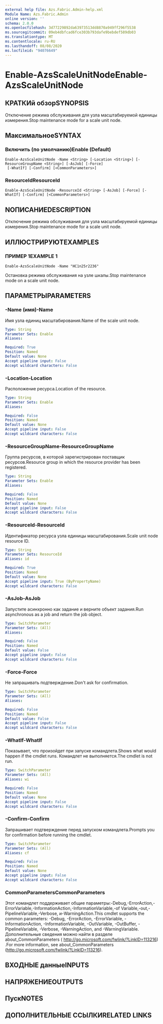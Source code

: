 ```yaml
---
external help file: Azs.Fabric.Admin-help.xml
Module Name: Azs.Fabric.Admin
online version: ''
schema: 2.0.0
ms.openlocfilehash: 3d77229892da63973513dd8870a949ff296f5538
ms.sourcegitcommit: 09eb4dbfcad6fce303b793dafe9bebdef589db03
ms.translationtype: MT
ms.contentlocale: ru-RU
ms.lasthandoff: 08/08/2020
ms.locfileid: "94076649"
---
```

# <span data-ttu-id="1e9ff-101">Enable-AzsScaleUnitNode</span><span class="sxs-lookup"><span data-stu-id="1e9ff-101">Enable-AzsScaleUnitNode</span></span>

## <span data-ttu-id="1e9ff-102">КРАТКИй обзор</span><span class="sxs-lookup"><span data-stu-id="1e9ff-102">SYNOPSIS</span></span>
<span data-ttu-id="1e9ff-103">Отключение режима обслуживания для узла масштабируемой единицы измерения.</span><span class="sxs-lookup"><span data-stu-id="1e9ff-103">Stop maintenance mode for a scale unit node.</span></span>

## <span data-ttu-id="1e9ff-104">Максимальное</span><span class="sxs-lookup"><span data-stu-id="1e9ff-104">SYNTAX</span></span>

### <span data-ttu-id="1e9ff-105">Включить (по умолчанию)</span><span class="sxs-lookup"><span data-stu-id="1e9ff-105">Enable (Default)</span></span>
```
Enable-AzsScaleUnitNode -Name <String> [-Location <String>] [-ResourceGroupName <String>] [-AsJob] [-Force]
 [-WhatIf] [-Confirm] [<CommonParameters>]
```

### <span data-ttu-id="1e9ff-106">ResourceId</span><span class="sxs-lookup"><span data-stu-id="1e9ff-106">ResourceId</span></span>
```
Enable-AzsScaleUnitNode -ResourceId <String> [-AsJob] [-Force] [-WhatIf] [-Confirm] [<CommonParameters>]
```

## <span data-ttu-id="1e9ff-107">NОПИСАНИЕ</span><span class="sxs-lookup"><span data-stu-id="1e9ff-107">DESCRIPTION</span></span>
<span data-ttu-id="1e9ff-108">Отключение режима обслуживания для узла масштабируемой единицы измерения.</span><span class="sxs-lookup"><span data-stu-id="1e9ff-108">Stop maintenance mode for a scale unit node.</span></span>

## <span data-ttu-id="1e9ff-109">ИЛЛЮСТРИРУЮТ</span><span class="sxs-lookup"><span data-stu-id="1e9ff-109">EXAMPLES</span></span>

### <span data-ttu-id="1e9ff-110">ПРИМЕР 1</span><span class="sxs-lookup"><span data-stu-id="1e9ff-110">EXAMPLE 1</span></span>
```
Enable-AzsScaleUnitNode -Name "HC1n25r2236"
```

<span data-ttu-id="1e9ff-111">Остановка режима обслуживания на узле шкалы.</span><span class="sxs-lookup"><span data-stu-id="1e9ff-111">Stop maintenance mode on a scale unit node.</span></span>

## <span data-ttu-id="1e9ff-112">ПАРАМЕТРЫ</span><span class="sxs-lookup"><span data-stu-id="1e9ff-112">PARAMETERS</span></span>

### <span data-ttu-id="1e9ff-113">-Name (имя)</span><span class="sxs-lookup"><span data-stu-id="1e9ff-113">-Name</span></span>
<span data-ttu-id="1e9ff-114">Имя узла единиц масштабирования.</span><span class="sxs-lookup"><span data-stu-id="1e9ff-114">Name of the scale unit node.</span></span>

```yaml
Type: String
Parameter Sets: Enable
Aliases:

Required: True
Position: Named
Default value: None
Accept pipeline input: False
Accept wildcard characters: False
```

### <span data-ttu-id="1e9ff-115">-Location</span><span class="sxs-lookup"><span data-stu-id="1e9ff-115">-Location</span></span>
<span data-ttu-id="1e9ff-116">Расположение ресурса.</span><span class="sxs-lookup"><span data-stu-id="1e9ff-116">Location of the resource.</span></span>

```yaml
Type: String
Parameter Sets: Enable
Aliases:

Required: False
Position: Named
Default value: None
Accept pipeline input: False
Accept wildcard characters: False
```

### <span data-ttu-id="1e9ff-117">-ResourceGroupName</span><span class="sxs-lookup"><span data-stu-id="1e9ff-117">-ResourceGroupName</span></span>
<span data-ttu-id="1e9ff-118">Группа ресурсов, в которой зарегистрирован поставщик ресурсов.</span><span class="sxs-lookup"><span data-stu-id="1e9ff-118">Resource group in which the resource provider has been registered.</span></span>

```yaml
Type: String
Parameter Sets: Enable
Aliases:

Required: False
Position: Named
Default value: None
Accept pipeline input: False
Accept wildcard characters: False
```

### <span data-ttu-id="1e9ff-119">-ResourceId</span><span class="sxs-lookup"><span data-stu-id="1e9ff-119">-ResourceId</span></span>
<span data-ttu-id="1e9ff-120">Идентификатор ресурса узла единицы масштабирования.</span><span class="sxs-lookup"><span data-stu-id="1e9ff-120">Scale unit node resource ID.</span></span>

```yaml
Type: String
Parameter Sets: ResourceId
Aliases: id

Required: True
Position: Named
Default value: None
Accept pipeline input: True (ByPropertyName)
Accept wildcard characters: False
```

### <span data-ttu-id="1e9ff-121">-AsJob</span><span class="sxs-lookup"><span data-stu-id="1e9ff-121">-AsJob</span></span>
<span data-ttu-id="1e9ff-122">Запустите асинхронно как задание и верните объект задания.</span><span class="sxs-lookup"><span data-stu-id="1e9ff-122">Run asynchronous as a job and return the job object.</span></span>

```yaml
Type: SwitchParameter
Parameter Sets: (All)
Aliases:

Required: False
Position: Named
Default value: False
Accept pipeline input: False
Accept wildcard characters: False
```

### <span data-ttu-id="1e9ff-123">-Force</span><span class="sxs-lookup"><span data-stu-id="1e9ff-123">-Force</span></span>
<span data-ttu-id="1e9ff-124">Не запрашивать подтверждение.</span><span class="sxs-lookup"><span data-stu-id="1e9ff-124">Don't ask for confirmation.</span></span>

```yaml
Type: SwitchParameter
Parameter Sets: (All)
Aliases:

Required: False
Position: Named
Default value: False
Accept pipeline input: False
Accept wildcard characters: False
```

### <span data-ttu-id="1e9ff-125">-WhatIf</span><span class="sxs-lookup"><span data-stu-id="1e9ff-125">-WhatIf</span></span>
<span data-ttu-id="1e9ff-126">Показывает, что произойдет при запуске командлета.</span><span class="sxs-lookup"><span data-stu-id="1e9ff-126">Shows what would happen if the cmdlet runs.</span></span>
<span data-ttu-id="1e9ff-127">Командлет не выполняется.</span><span class="sxs-lookup"><span data-stu-id="1e9ff-127">The cmdlet is not run.</span></span>

```yaml
Type: SwitchParameter
Parameter Sets: (All)
Aliases: wi

Required: False
Position: Named
Default value: None
Accept pipeline input: False
Accept wildcard characters: False
```

### <span data-ttu-id="1e9ff-128">-Confirm</span><span class="sxs-lookup"><span data-stu-id="1e9ff-128">-Confirm</span></span>
<span data-ttu-id="1e9ff-129">Запрашивает подтверждение перед запуском командлета.</span><span class="sxs-lookup"><span data-stu-id="1e9ff-129">Prompts you for confirmation before running the cmdlet.</span></span>

```yaml
Type: SwitchParameter
Parameter Sets: (All)
Aliases: cf

Required: False
Position: Named
Default value: None
Accept pipeline input: False
Accept wildcard characters: False
```

### <span data-ttu-id="1e9ff-130">CommonParameters</span><span class="sxs-lookup"><span data-stu-id="1e9ff-130">CommonParameters</span></span>
<span data-ttu-id="1e9ff-131">Этот командлет поддерживает общие параметры:-Debug,-ErrorAction,-ErrorVariable,-InformationAction,-InformationVariable,-of Variable,-out,-PipelineVariable,-Verbose, и-WarningAction.</span><span class="sxs-lookup"><span data-stu-id="1e9ff-131">This cmdlet supports the common parameters: -Debug, -ErrorAction, -ErrorVariable, -InformationAction, -InformationVariable, -OutVariable, -OutBuffer, -PipelineVariable, -Verbose, -WarningAction, and -WarningVariable.</span></span> <span data-ttu-id="1e9ff-132">Дополнительные сведения можно найти в разделе about_CommonParameters ( http://go.microsoft.com/fwlink/?LinkID=113216) .</span><span class="sxs-lookup"><span data-stu-id="1e9ff-132">For more information, see about_CommonParameters (http://go.microsoft.com/fwlink/?LinkID=113216).</span></span>

## <span data-ttu-id="1e9ff-133">ВХОДНЫЕ данные</span><span class="sxs-lookup"><span data-stu-id="1e9ff-133">INPUTS</span></span>

## <span data-ttu-id="1e9ff-134">НАПРЯЖЕНИЕ</span><span class="sxs-lookup"><span data-stu-id="1e9ff-134">OUTPUTS</span></span>

## <span data-ttu-id="1e9ff-135">Пуск</span><span class="sxs-lookup"><span data-stu-id="1e9ff-135">NOTES</span></span>

## <span data-ttu-id="1e9ff-136">ДОПОЛНИТЕЛЬНЫЕ ССЫЛКИ</span><span class="sxs-lookup"><span data-stu-id="1e9ff-136">RELATED LINKS</span></span>
